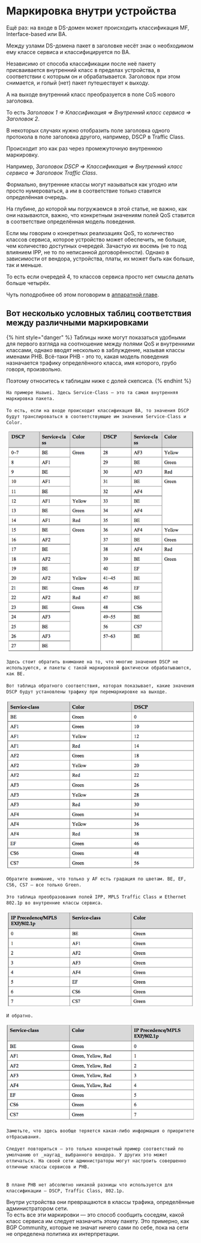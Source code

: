 # Маркировка внутри устройства

Ещё раз: на входе в DS-домен может происходить классификация MF, Interface-based или BA.

Между узлами DS-домена пакет в заголовке несёт знак о необходимом ему классе сервиса и классифицируется по BA.

Независимо от способа классификации после неё пакету присваивается внутренний класс в пределах устройства, в соответствии с которым он и обрабатывается. Заголовок при этом снимается, и голый \(нет\) пакет путешествует к выходу.

А на выходе внутренний класс преобразуется в поле CoS нового заголовка.

То есть _Заголовок 1 ⇒ Классификация ⇒ Внутренний класс сервиса ⇒ Заголовок 2_.

В некоторых случаях нужно отобразить поле заголовка одного протокола в поле заголовка другого, например, DSCP в Traffic Class.

Происходит это как раз через промежуточную внутреннюю маркировку.

Например, _Заголовок DSCP ⇒ Классификация ⇒ Внутренний класс сервиса ⇒ Заголовок Traffic Class_.

Формально, внутренние классы могут называться как угодно или просто нумероваться, а им в соответствие только ставится определённая очередь.

На глубине, до которой мы погружаемся в этой статье, не важно, как они называются, важно, что конкретным значениям полей QoS ставится в соответствие определённая модель поведения.

Если мы говорим о конкретных реализациях QoS, то количество классов сервиса, которое устройство может обеспечить, не больше, чем количество доступных очередей. Зачастую их восемь \(не то под влиянием IPP, не то по неписанной договорённости\). Однако в зависимости от вендора, устройства, платы, их может быть как больше, так и меньше.

То есть если очередей 4, то классов сервиса просто нет смысла делать больше четырёх.

Чуть поподробнее об этом поговорим в [аппаратной главе](../9.-apparatnaya-realizaciya-qos.md).

## **Вот несколько условных таблиц соответствия между различными маркировками**

{% hint style="danger" %}
Таблицы ниже могут показаться удобными для первого взгляда на соотношение между полями QoS и внутренними классами, однако вводят несколько в заблуждение, называя классы именами PHB. Всё-таки PHB - это то, какая модель поведения назначается трафику определённого класса, имя которого, грубо говоря, произвольно.

Поэтому относитесь к таблицам ниже с долей скепсиса.
{% endhint %}

```text
На примере Huawei. Здесь Service-Class — это та самая внутренняя маркировка пакета.  

То есть, если на входе происходит классификация BA, то значения DSCP будут транслироваться в соответствующие им значения Service-Class и Color.
```

![](../../.gitbook/assets/image-55.png)

```text
Здесь стоит обратить внимание на то, что многие значения DSCP не используются, и пакеты с такой маркировкой фактически обрабатываются, как BE.  

Вот таблица обратного соответствия, которая показывает, какие значения DSCP будут установлены трафику при перемаркировке на выходе.
```

![](../../.gitbook/assets/image-124.png)

```text
Обратите внимание, что только у AF есть градация по цветам. BE, EF, CS6, CS7 — все только Green.  

Это таблица преобразования полей IPP, MPLS Traffic Class и Ethernet 802.1p во внутренние классы сервиса.
```

![](../../.gitbook/assets/image-187.png)

```text
И обратно.
```

![](../../.gitbook/assets/image-126.png)

```text
Заметьте, что здесь вообще теряется какая-либо информация о приоритете отбрасывания.  

Следует повториться — это только конкретный пример соответствий по умолчанию от _наугад_ выбранного вендора. У других это может отличаться. На своей сети администраторы могут настроить совершенно отличные классы сервисов и PHB.


В плане PHB нет абсолютно никакой разницы что используется для классификации — DSCP, Traffic Class, 802.1p.
```

Внутри устройства они превращаются в классы трафика, определённые администратором сети.  
То есть все эти маркировки — это способ сообщить соседям, какой класс сервиса им следует назначить этому пакету. Это примерно, как BGP Community, которые не значат ничего сами по себе, пока на сети не определена политика их интерпретации.

